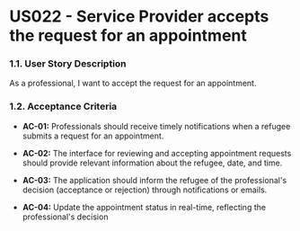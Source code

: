 # US022 - Service Provider accepts the request for an appointment

### 1.1. User Story Description
As a professional, I want to accept the request for an appointment.

### 1.2. Acceptance Criteria
* **AC-01:** Professionals should receive timely notifications when a refugee submits a request for an appointment.

* **AC-02:** The interface for reviewing and accepting appointment requests should provide relevant information about the refugee, date, and time.

* **AC-03:** The application should inform the refugee of the professional's decision (acceptance or rejection) through notifications or emails.

* **AC-04:** Update the appointment status in real-time, reflecting the professional's decision
